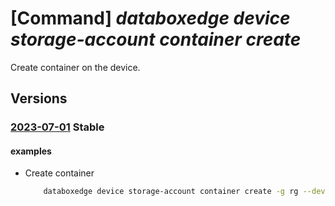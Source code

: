# [Command] _databoxedge device storage-account container create_

Create container on the device.

## Versions

### [2023-07-01](/Resources/mgmt-plane/L3N1YnNjcmlwdGlvbnMve30vcmVzb3VyY2Vncm91cHMve30vcHJvdmlkZXJzL21pY3Jvc29mdC5kYXRhYm94ZWRnZS9kYXRhYm94ZWRnZWRldmljZXMve30vc3RvcmFnZWFjY291bnRzL3t9L2NvbnRhaW5lcnMve30=/2023-07-01.xml) **Stable**

<!-- mgmt-plane /subscriptions/{}/resourcegroups/{}/providers/microsoft.databoxedge/databoxedgedevices/{}/storageaccounts/{}/containers/{} 2023-07-01 -->

#### examples

- Create container
    ```bash
        databoxedge device storage-account container create -g rg --device-name name --storage-account-name name -n container-name --data-format BlockBlob
    ```
